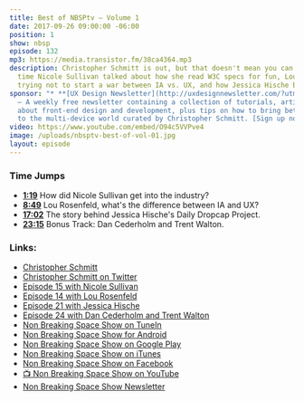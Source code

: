 ```yaml
---
title: Best of NBSPtv — Volume 1
date: 2017-09-26 09:00:00 -06:00
position: 1
show: nbsp
episode: 132
mp3: https://media.transistor.fm/38ca4364.mp3
description: Christopher Schmitt is out, but that doesn't mean you can't enjoy the
  time Nicole Sullivan talked about how she read W3C specs for fun, Lou Rosenfeld
  trying not to start a war between IA vs. UX, and how Jessica Hische became a success.
sponsor: "* **[UX Design Newsletter](http://uxdesignnewsletter.com/?utm_source=nbsptv132&utm_medium=podcast&utm_campaign=uxdesignnewsletter)**
  — A weekly free newsletter containing a collection of tutorials, articles, and videos
  about front-end design and development, plus tips on how to bring better engagement
  to the multi-device world curated by Christopher Schmitt. [Sign up now!](http://uxdesignnewsletter.com/?utm_source=nbsptv132&utm_medium=podcast&utm_campaign=uxdesignnewsletter)"
video: https://www.youtube.com/embed/O94c5VVPve4
image: /uploads/nbsptv-best-of-vol-01.jpg
layout: episode
---
```


### Time Jumps

* **[1:19](http://goodstuff.fm/nbsp/132#t=1:19)** How did Nicole Sullivan get into the industry?
* **[8:49](http://goodstuff.fm/nbsp/132#t=8:49)** Lou Rosenfeld, what's the difference between IA and UX?
* **[17:02](http://goodstuff.fm/nbsp/132#t=17:0)** The story behind Jessica Hische's Daily Dropcap Project.
* **[23:15](http://goodstuff.fm/nbsp/132#t=23:15)** Bonus Track: Dan Cederholm and Trent Walton.


### Links:

* [Christopher Schmitt](http://Christopher.org)
* [Christopher Schmitt on Twitter](https://twitter.com/teleject)
* [Episode 15 with Nicole Sullivan](https://goodstuff.fm/nbsp/15)
* [Episode 14 with Lou Rosenfeld](https://goodstuff.fm/nbsp/14)
* [Episode 21 with Jessica Hische](https://goodstuff.fm/nbsp/21)
* [Episode 24 with Dan Cederholm and Trent Walton](https://goodstuff.fm/nbsp/24)
* [Non Breaking Space Show on TuneIn](http://tunein.com/radio/Non-Breaking-Space-Show-p885155/)
* [Non Breaking Space Show for Android](http://subscribeonandroid.com/feeds.goodstuff.fm/nbsp)
* [Non Breaking Space Show on Google Play](https://playmusic.app.goo.gl/?ibi=com.google.PlayMusic&isi=691797987&ius=googleplaymusic&link=https://play.google.com/music/m/Iw5ik6iwalo5vmda5rqyrotdney?t%3DNon_Breaking_Space_Show%26pcampaignid%3DMKT-na-all-co-pr-mu-pod-16)
* [Non Breaking Space Show on iTunes](https://itunes.apple.com/ca/podcast/non-breaking-space-show/id507162981?mt=2&ign-mpt=uo%3D4)
* [Non Breaking Space Show on Facebook](https://www.facebook.com/nbsptv)
* [📺 Non Breaking Space Show on YouTube](https://www.youtube.com/channel/UC--mqA75V3CM8hxId0l7e_g?sub_confirmation=1)
* [Non Breaking Space Show Newsletter](http://newsletter.nonbreakingspace.tv/)
